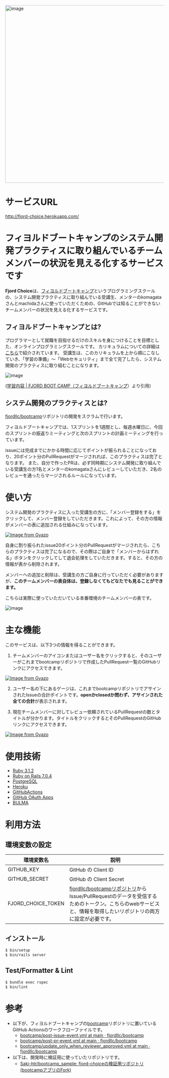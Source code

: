 <img width="565" alt="image" src="https://user-images.githubusercontent.com/58052292/197517347-a9c8eafe-6b32-4bc3-a234-20d2ebc2a267.png">


# サービスURL

http://fjord-choice.herokuapp.com/


# フィヨルドブートキャンプのシステム開発プラクティスに取り組んでいるチームメンバーの状況を見える化するサービスです

**Fjord Choice**は、[フィヨルドブートキャンプ](https://bootcamp.fjord.jp/welcome)というプログラミングスクールの、システム開発プラクティスに取り組んでいる受講生、メンターのkomagataさんとmachidaさんに使っていただくための、GitHubでは知ることができないチームメンバーの状況を見える化するサービスです。

## フィヨルドブートキャンプとは?
プログラマーとして就職を目指せるだけのスキルを身につけることを目標とした、オンラインプログラミングスクールです。
カリキュラムについての詳細は[こちら](https://bootcamp.fjord.jp/practices)で紹介されています。
受講生は、このカリキュラムを上から順にこなしていき、「学習の準備」〜「Webセキュリティ」まで全て完了したら、システム開発のプラクティスに取り組むことになります。

![image](https://user-images.githubusercontent.com/58052292/197517947-5ff76921-35fc-42df-97fe-509fa5fe285a.png)

([学習内容 | FJORD BOOT CAMP（フィヨルドブートキャンプ](https://bootcamp.fjord.jp/practices)）より引用)

## システム開発のプラクティスとは?

[fjordllc/bootcamp](https://github.com/fjordllc/bootcamp)リポジトリの開発をスクラムで行います。

フィヨルドブートキャンプでは、1スプリントを1週間とし、毎週水曜日に、今回のスプリントの振返りミーティングと次のスプリントの計画ミーティングを行っています。

issueには完成までにかかる時間に応じてポイントが振られることになっており、20ポイント分のPullRequestがマージされれば、このプラクティスは完了となります。
また、自分で作ったPRは、必ず同時期にシステム開発に取り組んでいる受講生の方1名とメンターのkomagataさんにレビューしていただき、2名のレビューを通ったらマージされるルールになっています。

# 使い方
システム開発のプラクティスに入った受講生の方に、「メンバー登録をする」をクリックして、メンバー登録をしていただきます。これによって、その方の情報がメンバーの表に追加される仕組みになっています。

[![Image from Gyazo](https://i.gyazo.com/36665e21844324f22996561f176b3852.gif)](https://gyazo.com/36665e21844324f22996561f176b3852)

自身に割り振られたissue20ポイント分のPullRequestがマージされたら、こちらのプラクティスは完了になるので、その際はご自身で「メンバーからはずれる」ボタンをクリックしてして退会処理をしていただきます。すると、その方の情報が表から削除されます。


メンバーへの追加と削除は、受講生の方ご自身に行っていただく必要がありますが、**このチームメンバーの表自体は、登録しなくてもどなたでも見ることができます。**


こちらは実際に使っていただいている本番環境のチームメンバーの表です。

![image](https://user-images.githubusercontent.com/58052292/202327994-0f4dc8a1-4bb9-41b3-9d5c-615ec9a769bf.png)

# 主な機能

このサービスは、以下3つの情報を得ることができます。

1. チームメンバーのアイコンまたはユーザー名をクリックすると、そのユーザーがこれまでbootcampリポジトリで作成したPullRequest一覧のGitHubリンクにアクセスできます。


[![Image from Gyazo](https://i.gyazo.com/0209d248ce4fdd463a2cdd5e27f54889.gif)](https://gyazo.com/0209d248ce4fdd463a2cdd5e27f54889)

2. ユーザー名の下にあるゲージは、これまでbootcampリポジトリでアサインされたIssueの合計ポイントです。**openかclosedか問わず、アサインされた全ての合計**が表示されます。


3. 現在チームメンバーに対してレビュー依頼されているPullRequestの数とタイトルが分かります。タイトルをクリックするとそのPullRequestのGitHubリンクにアクセスできます。

[![Image from Gyazo](https://i.gyazo.com/461a2b293e4f6bc03b09cac84a72f8cc.gif)](https://gyazo.com/461a2b293e4f6bc03b09cac84a72f8cc)


# 使用技術
- [Ruby 3.1.2](https://www.ruby-lang.org/ja/)
- [Ruby on Rails 7.0.4](https://rubyonrails.org/)
- [PostgreSQL](https://www.postgresql.org/)
- [Heroku](https://jp.heroku.com/home)
- [GitHubActions](https://docs.github.com/ja/actions)
- [GitHub OAuth Apps](https://docs.github.com/ja/developers/apps/getting-started-with-apps/about-apps#oauth-apps-%E3%81%AB%E3%81%A4%E3%81%84%E3%81%A6)
- [BULMA](https://bulma.io/)


# 利用方法
## 環境変数の設定

|  環境変数名  |  説明  |
| ---- | ---- |
|  GITHUB_KEY  | GitHub の Client ID|
|  GITHUB_SECRET  | GitHub の Client Secret|
|FJORD_CHOICE_TOKEN| [fjordllc/bootcampリポジトリ](https://github.com/fjordllc/bootcamp)からIssue/PullRequestのデータを受信するためのトークン。こちらのwebサービスと、情報を取得したいリポジトリの両方に設定が必要です。|

## インストール
```bash
$ bin/setup
$ bin/rails server
```

## Test/Formatter & Lint

```bash
$ bundle exec rspec
$ bin/lint
```

# 参考
- 以下が、フィヨルドブートキャンプの[bootcamp](https://github.com/fjordllc/bootcamp)リポジトリに置いているGitHub Actionsのワークフローファイルです。
  - [bootcamp/post\-issue\-event\.yml at main · fjordllc/bootcamp](https://github.com/fjordllc/bootcamp/blob/main/.github/workflows/post-issue-event.yml)
  - [bootcamp/post\-pr\-event\.yml at main · fjordllc/bootcamp](https://github.com/fjordllc/bootcamp/blob/main/.github/workflows/post-pr-event.yml)
  - [bootcamp/update\_only\_when\_reviewer\_approved\.yml at main · fjordllc/bootcamp](https://github.com/fjordllc/bootcamp/blob/main/.github/workflows/update_only_when_reviewer_approved.yml)
- 以下は、開発時に検証用に使っていたリポジトリです。
  - [Saki\-htr/bootcamp\_sample: fjord\-choiceの検証用リポジトリ\(bootcampアプリのFork\)](https://github.com/Saki-htr/bootcamp_sample) 
